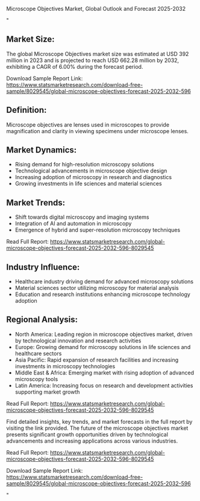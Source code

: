 Microscope Objectives Market, Global Outlook and Forecast 2025-2032

"<html>

<h2>Market Size:</h2>
<p>The global Microscope Objectives market size was estimated at USD 392 million in 2023 and is projected to reach USD 662.28 million by 2032, exhibiting a CAGR of 6.00% during the forecast period.</p>
<p>Download Sample Report Link: <a href='https://www.statsmarketresearch.com/download-free-sample/8029545/global-microscope-objectives-forecast-2025-2032-596'>https://www.statsmarketresearch.com/download-free-sample/8029545/global-microscope-objectives-forecast-2025-2032-596</a></p>

<h2>Definition:</h2>
<p>Microscope objectives are lenses used in microscopes to provide magnification and clarity in viewing specimens under microscope lenses.</p>
  
<h2>Market Dynamics:</h2>
<ul>
  <li>Rising demand for high-resolution microscopy solutions</li>
  <li>Technological advancements in microscope objective design</li>
  <li>Increasing adoption of microscopy in research and diagnostics</li>
  <li>Growing investments in life sciences and material sciences</li>
</ul>

<h2>Market Trends:</h2>
<ul>
  <li>Shift towards digital microscopy and imaging systems</li>
  <li>Integration of AI and automation in microscopy</li>
  <li>Emergence of hybrid and super-resolution microscopy techniques</li>
</ul>
<p>Read Full Report: <a href='https://www.statsmarketresearch.com/global-microscope-objectives-forecast-2025-2032-596-8029545'>https://www.statsmarketresearch.com/global-microscope-objectives-forecast-2025-2032-596-8029545</a></p>

<h2>Industry Influence:</h2>
<ul>
  <li>Healthcare industry driving demand for advanced microscopy solutions</li>
  <li>Material sciences sector utilizing microscopy for material analysis</li>
  <li>Education and research institutions enhancing microscope technology adoption</li>
</ul>

<h2>Regional Analysis:</h2>
<ul>
  <li>North America: Leading region in microscope objectives market, driven by technological innovation and research activities</li>
  <li>Europe: Growing demand for microscopy solutions in life sciences and healthcare sectors</li>
  <li>Asia Pacific: Rapid expansion of research facilities and increasing investments in microscopy technologies</li>
  <li>Middle East & Africa: Emerging market with rising adoption of advanced microscopy tools</li>
  <li>Latin America: Increasing focus on research and development activities supporting market growth</li>
</ul>
<p>Read Full Report: <a href='https://www.statsmarketresearch.com/global-microscope-objectives-forecast-2025-2032-596-8029545'>https://www.statsmarketresearch.com/global-microscope-objectives-forecast-2025-2032-596-8029545</a></p>

<p>Find detailed insights, key trends, and market forecasts in the full report by visiting the link provided. The future of the microscope objectives market presents significant growth opportunities driven by technological advancements and increasing applications across various industries.</p>
<p>Read Full Report: <a href='https://www.statsmarketresearch.com/global-microscope-objectives-forecast-2025-2032-596-8029545'>https://www.statsmarketresearch.com/global-microscope-objectives-forecast-2025-2032-596-8029545</a></p>
<p>Download Sample Report Link: <a href='https://www.statsmarketresearch.com/download-free-sample/8029545/global-microscope-objectives-forecast-2025-2032-596'>https://www.statsmarketresearch.com/download-free-sample/8029545/global-microscope-objectives-forecast-2025-2032-596</a></p>

</html>"
